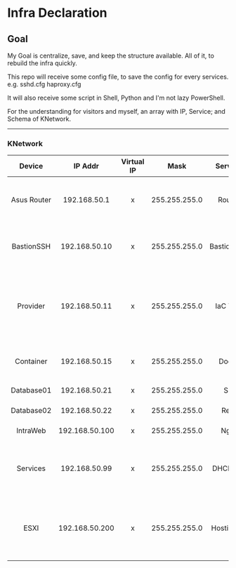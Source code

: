 

# Infra Declaration

## Goal
My Goal is centralize, save, and keep the structure available.
All of it, to rebuild the infra quickly.

This repo will receive some config file, to save the config for every services.
e.g. sshd.cfg haproxy.cfg

It will also receive some script in Shell, Python and I'm not lazy PowerShell.

For the understanding for visitors and myself, an array with IP, Service;
and Schema of KNetwork.

---

### KNetwork

| Device | IP Addr | Virtual IP | Mask | Services | Port | Describe |
| :--------: | :---------: | :-------: | :---------: | :---------: | :-----: | :-----------------: |
| Asus Router | 192.168.50.1 | x | 255.255.255.0 | Routing | KNetwork Router - Wireless and Linked |
| BastionSSH | 192.168.50.10 | x | 255.255.255.0 | Bastion_SSH | * | Bounce machine to secure access to Infra |
| Provider | 192.168.50.11 | x | 255.255.255.0 | IaC Tools | 22 | Master of Infra as Code Tools, Centralize all tools with cfg files |
| Container | 192.168.50.15 | x | 255.255.255.0 | Docker | 22 * | Server with Docker installed |
| Database01 | 192.168.50.21 | x | 255.255.255.0 | SQL | * | SQL Database |
| Database02 | 192.168.50.22 | x | 255.255.255.0 | Redis | * | NoSQL Database |
| IntraWeb | 192.168.50.100 | x | 255.255.255.0 | Nginx | * | Web Server |
| Services | 192.168.50.99 | x | 255.255.255.0 | DHCP DNS | 22 53 67 68 | Server with classic services DHCP and DNS |
| ESXI | 192.168.50.200 | x | 255.255.255.0 | Hosting VM | 80 443 * | HyperV which Hosting some VM - Access with Web Interface |

